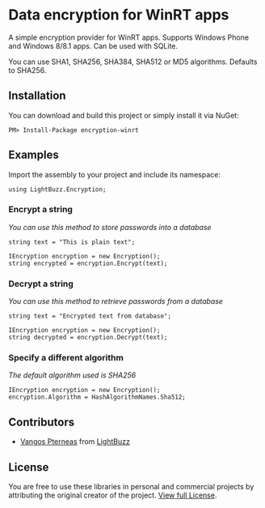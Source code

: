# Data encryption for WinRT apps

A simple encryption provider for WinRT apps. Supports Windows Phone and Windows 8/8.1 apps. Can be used with SQLite.

You can use SHA1, SHA256, SHA384, SHA512 or MD5 algorithms. Defaults to SHA256.

## Installation
You can download and build this project or simply install it via NuGet:
	
	PM> Install-Package encryption-winrt

## Examples
Import the assembly to your project and include its namespace:
	
	using LightBuzz.Encryption;

### Encrypt a string
*You can use this method to store passwords into a database*
	
	string text = "This is plain text";

	IEncryption encryption = new Encryption();
	string encrypted = encryption.Encrypt(text);

### Decrypt a string
*You can use this method to retrieve passwords from a database*
	
	string text = "Encrypted text from database";

	IEncryption encryption = new Encryption();
	string decrypted = encryption.Decrypt(text);

### Specify a different algorithm
*The default algorithm used is SHA256*
	
	IEncryption encryption = new Encryption();
	encryption.Algorithm = HashAlgorithmNames.Sha512;

## Contributors
* [Vangos Pterneas](http://pterneas.com) from [LightBuzz](http://lightbuzz.com)

## License
You are free to use these libraries in personal and commercial projects by attributing the original creator of the project. [View full License](https://github.com/LightBuzz/Encryption-WinRT/blob/master/LICENSE).
